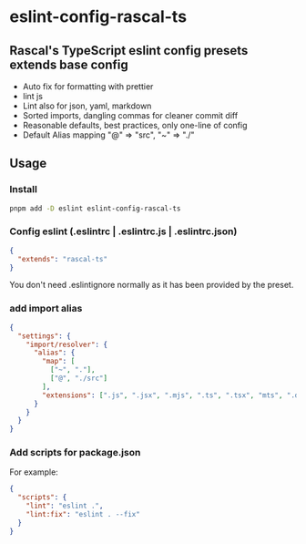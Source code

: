 # eslint-config-rascal-ts

## Rascal's TypeScript eslint config presets extends base config

- Auto fix for formatting with prettier
- lint js
- Lint also for json, yaml, markdown
- Sorted imports, dangling commas for cleaner commit diff
- Reasonable defaults, best practices, only one-line of config
- Default Alias mapping "@" => "src", "~" => "./"

## Usage

### Install

```bash
pnpm add -D eslint eslint-config-rascal-ts
```

### Config eslint (.eslintrc | .eslintrc.js | .eslintrc.json)

```json
{
  "extends": "rascal-ts"
}
```

You don't need .eslintignore normally as it has been provided by the preset.

### add import alias

```json
{
  "settings": {
    "import/resolver": {
      "alias": {
        "map": [
          ["~", "."],
          ["@", "./src"]
        ],
        "extensions": [".js", ".jsx", ".mjs", ".ts", ".tsx", "mts", ".d.ts"]
      }
    }
  }
}
```

### Add scripts for package.json

For example:

```json
{
  "scripts": {
    "lint": "eslint .",
    "lint:fix": "eslint . --fix"
  }
}
```

